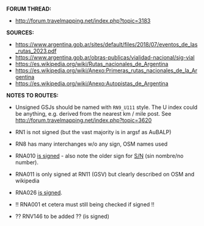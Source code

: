﻿**FORUM THREAD:**
- http://forum.travelmapping.net/index.php?topic=3183


**SOURCES:**
- https://www.argentina.gob.ar/sites/default/files/2018/07/eventos_de_las_rutas_2023.pdf
- https://www.argentina.gob.ar/obras-publicas/vialidad-nacional/sig-vial
- https://es.wikipedia.org/wiki/Rutas_nacionales_de_Argentina
- https://es.wikipedia.org/wiki/Anexo:Primeras_rutas_nacionales_de_la_Argentina
- https://es.wikipedia.org/wiki/Anexo:Autopistas_de_Argentina


**NOTES TO ROUTES:**
- Unsigned GSJs should be named with `RN9_U111` style. The U index could be anything, e.g. derived from the nearest km / mile post. See http://forum.travelmapping.net/index.php?topic=3620
- RN1 is not signed (but the vast majority is in argsf as AuBALP)
- RN8 has many interchanges w/o any sign, OSM names used
- RNA010 [is signed](https://www.google.com/maps/@-42.7402428,-65.0402514,3a,15y,222.38h,81.25t/data=!3m6!1e1!3m4!1sTdSJjwcRVEslE_L6yhXQ_w!2e0!7i13312!8i6656?entry=ttu) - also note the older sign for [S/N](https://www.google.com/maps/@-42.7405371,-65.040196,3a,15y,229.02h,80.18t/data=!3m6!1e1!3m4!1s5RlMASrJTC7peaH2OLRO3w!2e0!7i13312!8i6656?entry=ttu) (sin nombre/no number).
- RNA011 is only signed at RN11 (GSV) but clearly described on OSM and wikipedia
- RNA026 [is signed](https://www.google.com/maps/@-40.7133845,-65.0031998,3a,15y,111.97h,84.98t/data=!3m6!1e1!3m4!1s0MpU3xQP1cjCCQyL1beEtA!2e0!7i13312!8i6656?entry=ttu).

- !! RNA001 et cetera must still being checked if signed !!
- ?? RNV146 to be added ?? (is signed)
